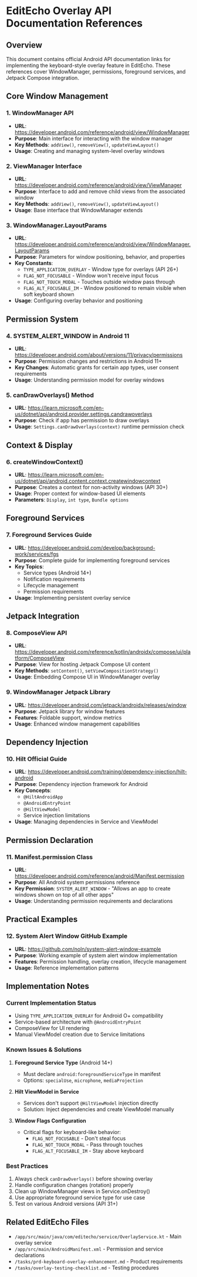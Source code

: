# EditEcho Overlay API Documentation References

## Overview
This document contains official Android API documentation links for implementing the keyboard-style overlay feature in EditEcho. These references cover WindowManager, permissions, foreground services, and Jetpack Compose integration.

## Core Window Management

### 1. WindowManager API
- **URL**: https://developer.android.com/reference/android/view/WindowManager
- **Purpose**: Main interface for interacting with the window manager
- **Key Methods**: `addView()`, `removeView()`, `updateViewLayout()`
- **Usage**: Creating and managing system-level overlay windows

### 2. ViewManager Interface
- **URL**: https://developer.android.com/reference/android/view/ViewManager
- **Purpose**: Interface to add and remove child views from the associated window
- **Key Methods**: `addView()`, `removeView()`, `updateViewLayout()`
- **Usage**: Base interface that WindowManager extends

### 3. WindowManager.LayoutParams
- **URL**: https://developer.android.com/reference/android/view/WindowManager.LayoutParams
- **Purpose**: Parameters for window positioning, behavior, and properties
- **Key Constants**:
  - `TYPE_APPLICATION_OVERLAY` - Window type for overlays (API 26+)
  - `FLAG_NOT_FOCUSABLE` - Window won't receive input focus
  - `FLAG_NOT_TOUCH_MODAL` - Touches outside window pass through
  - `FLAG_ALT_FOCUSABLE_IM` - Window positioned to remain visible when soft keyboard shown
- **Usage**: Configuring overlay behavior and positioning

## Permission System

### 4. SYSTEM_ALERT_WINDOW in Android 11
- **URL**: https://developer.android.com/about/versions/11/privacy/permissions
- **Purpose**: Permission changes and restrictions in Android 11+
- **Key Changes**: Automatic grants for certain app types, user consent requirements
- **Usage**: Understanding permission model for overlay windows

### 5. canDrawOverlays() Method
- **URL**: https://learn.microsoft.com/en-us/dotnet/api/android.provider.settings.candrawoverlays
- **Purpose**: Check if app has permission to draw overlays
- **Usage**: `Settings.canDrawOverlays(context)` runtime permission check

## Context & Display

### 6. createWindowContext()
- **URL**: https://learn.microsoft.com/en-us/dotnet/api/android.content.context.createwindowcontext
- **Purpose**: Creates a context for non-activity windows (API 30+)
- **Usage**: Proper context for window-based UI elements
- **Parameters**: `Display`, `int type`, `Bundle options`

## Foreground Services

### 7. Foreground Services Guide
- **URL**: https://developer.android.com/develop/background-work/services/fgs
- **Purpose**: Complete guide for implementing foreground services
- **Key Topics**:
  - Service types (Android 14+)
  - Notification requirements
  - Lifecycle management
  - Permission requirements
- **Usage**: Implementing persistent overlay service

## Jetpack Integration

### 8. ComposeView API
- **URL**: https://developer.android.com/reference/kotlin/androidx/compose/ui/platform/ComposeView
- **Purpose**: View for hosting Jetpack Compose UI content
- **Key Methods**: `setContent()`, `setViewCompositionStrategy()`
- **Usage**: Embedding Compose UI in WindowManager overlay

### 9. WindowManager Jetpack Library
- **URL**: https://developer.android.com/jetpack/androidx/releases/window
- **Purpose**: Jetpack library for window features
- **Features**: Foldable support, window metrics
- **Usage**: Enhanced window management capabilities

## Dependency Injection

### 10. Hilt Official Guide
- **URL**: https://developer.android.com/training/dependency-injection/hilt-android
- **Purpose**: Dependency injection framework for Android
- **Key Concepts**:
  - `@HiltAndroidApp`
  - `@AndroidEntryPoint`
  - `@HiltViewModel`
  - Service injection limitations
- **Usage**: Managing dependencies in Service and ViewModel

## Permission Declaration

### 11. Manifest.permission Class
- **URL**: https://developer.android.com/reference/android/Manifest.permission
- **Purpose**: All Android system permissions reference
- **Key Permission**: `SYSTEM_ALERT_WINDOW` - "Allows an app to create windows shown on top of all other apps"
- **Usage**: Understanding permission requirements and declarations

## Practical Examples

### 12. System Alert Window GitHub Example
- **URL**: https://github.com/noln/system-alert-window-example
- **Purpose**: Working example of system alert window implementation
- **Features**: Permission handling, overlay creation, lifecycle management
- **Usage**: Reference implementation patterns

## Implementation Notes

### Current Implementation Status
- Using `TYPE_APPLICATION_OVERLAY` for Android O+ compatibility
- Service-based architecture with `@AndroidEntryPoint`
- ComposeView for UI rendering
- Manual ViewModel creation due to Service limitations

### Known Issues & Solutions
1. **Foreground Service Type** (Android 14+)
   - Must declare `android:foregroundServiceType` in manifest
   - Options: `specialUse`, `microphone`, `mediaProjection`

2. **Hilt ViewModel in Service**
   - Services don't support `@HiltViewModel` injection directly
   - Solution: Inject dependencies and create ViewModel manually

3. **Window Flags Configuration**
   - Critical flags for keyboard-like behavior:
     - `FLAG_NOT_FOCUSABLE` - Don't steal focus
     - `FLAG_NOT_TOUCH_MODAL` - Pass through touches
     - `FLAG_ALT_FOCUSABLE_IM` - Stay above keyboard

### Best Practices
1. Always check `canDrawOverlays()` before showing overlay
2. Handle configuration changes (rotation) properly
3. Clean up WindowManager views in Service.onDestroy()
4. Use appropriate foreground service type for use case
5. Test on various Android versions (API 31+)

## Related EditEcho Files
- `/app/src/main/java/com/editecho/service/OverlayService.kt` - Main overlay service
- `/app/src/main/AndroidManifest.xml` - Permission and service declarations
- `/tasks/prd-keyboard-overlay-enhancement.md` - Product requirements
- `/tasks/overlay-testing-checklist.md` - Testing procedures 